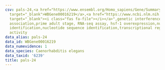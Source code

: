 ```yaml
---
csv: pals-24,<a href="https://www.ensembl.org/Homo_sapiens/Gene/Summary?db=core;g=WBGene00016219"
  target="_blank">WBGene00016219</a>,<a href="https://www.ncbi.nlm.nih.gov/pubmed/30894454"
  target="_blank"><i class="fas fa-file"></i></a>",genetic interference,functional
  association,prime adult stage, RNA-seq assay, hsf-1 overexpression,nucleotide sequence
  identification,nucleotide sequence identification,transcriptional regulation,up-regulates
  activity
data_alias: pals-24
data_id: WBGene00016219
data_numevidence: 1
data_species: Caenorhabditis elegans
data_taxid: '6239'
title: pals-24
---
```

